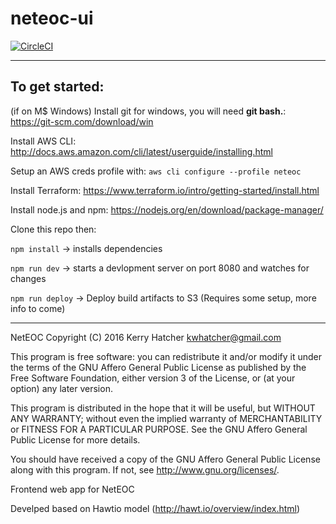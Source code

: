 # neteoc-ui

[![CircleCI](https://circleci.com/gh/neteoc/neteoc-ui.svg?style=svg)](https://circleci.com/gh/neteoc/neteoc-ui)


---
## To get started: 

(if on M$ Windows) Install git for windows, you will need **git bash.**: https://git-scm.com/download/win

Install AWS CLI: http://docs.aws.amazon.com/cli/latest/userguide/installing.html

Setup an AWS creds profile with: `aws cli configure --profile neteoc`

Install Terraform: https://www.terraform.io/intro/getting-started/install.html

Install node.js and npm: https://nodejs.org/en/download/package-manager/

Clone this repo then: 

`npm install`          -> installs dependencies

`npm run dev`          -> starts a devlopment server on port 8080 and watches for changes

`npm run deploy`       -> Deploy build artifacts to S3 (Requires some setup, more info to come)


---



NetEOC
Copyright (C) 2016  Kerry Hatcher <kwhatcher@gmail.com>

This program is free software: you can redistribute it and/or modify
it under the terms of the GNU Affero General Public License as
published by the Free Software Foundation, either version 3 of the
License, or (at your option) any later version.

This program is distributed in the hope that it will be useful,
but WITHOUT ANY WARRANTY; without even the implied warranty of
MERCHANTABILITY or FITNESS FOR A PARTICULAR PURPOSE.  See the
GNU Affero General Public License for more details.

You should have received a copy of the GNU Affero General Public License
along with this program.  If not, see <http://www.gnu.org/licenses/>.

Frontend web app for NetEOC

Develped based on Hawtio model (http://hawt.io/overview/index.html)
